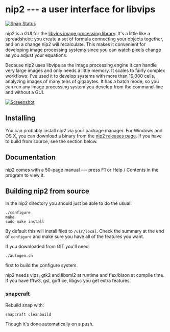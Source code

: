 # nip2 --- a user interface for libvips

[![Snap
Status](https://build.snapcraft.io/badge/jcupitt/nip2.svg)](https://build.snapcraft.io/user/jcupitt/nip2)

nip2 is a GUI for the [libvips image processing 
library](https://libvips.github.io/libvips). It's a little like a spreadsheet:
you create a set of formula connecting your objects together, and on a change
nip2 will recalculate. This makes it convenient for developing image processing
systems since you can watch pixels change as you adjust your equations.

Because nip2 uses libvips as the image processing engine it can handle very
large images and only needs a little memory. It scales to fairly complex
workflows: I've used it to develop systems with more than 10,000 cells,
analyzing images of many tens of gigabytes. It has a batch mode, so you
can run any image processing system you develop from the command-line and
without a GUI.

[![Screenshot](screenshot.png)](screenshot.png)

## Installing

You can probably install nip2 via your package manager. For
Windows and OS X, you can download a binary from the [nip2 releases
page](https://github.com/libvips/nip2/releases). If you have to build from
source, see the section below.

## Documentation

nip2 comes with a 50-page manual --- press F1 or Help / Contents in the
program to view it.

## Building nip2 from source

In the nip2 directory you should just be able to do the usual:

```
./configure
make
sudo make install
```

By default this will install files to `/usr/local`. Check the summary at the
end of `configure` and make sure you have all of the features you want. 

If you downloaded from GIT you'll need:

```
./autogen.sh
```

first to build the configure system. 

nip2 needs vips, gtk2 and libxml2 at runtime and flex/bison at compile time.
If you have fftw3, gsl, goffice, libgvc you get extra features.

### snapcraft

Rebuild snap with:

```
snapcraft cleanbuild 
```

Though it's done automatically on a push.
